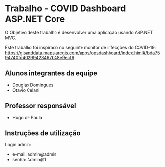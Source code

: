 # Trabalho - COVID Dashboard ASP.NET Core

O Objetivo deste trabalho é desenvolver uma aplicação usando ASP.NET MVC.

Este trabalho foi inspirado no seguinte monitor de infecções do COVID-19: https://gisanddata.maps.arcgis.com/apps/opsdashboard/index.html#/bda7594740fd40299423467b48e9ecf6

## Alunos integrantes da equipe

- Douglas Domingues
- Otavio Celani

## Professor responsável

- Hugo de Paula

## Instruções de utilização

Login admin:

- e-mail: admin@admin
- senha: Admin@1
